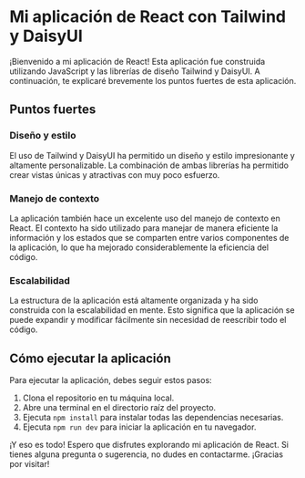 # Mi aplicación de React con Tailwind y DaisyUI

¡Bienvenido a mi aplicación de React! Esta aplicación fue construida utilizando JavaScript y las librerías de diseño Tailwind y DaisyUI. A continuación, te explicaré brevemente los puntos fuertes de esta aplicación.

## Puntos fuertes

### Diseño y estilo

El uso de Tailwind y DaisyUI ha permitido un diseño y estilo impresionante y altamente personalizable. La combinación de ambas librerías ha permitido crear vistas únicas y atractivas con muy poco esfuerzo.

### Manejo de contexto

La aplicación también hace un excelente uso del manejo de contexto en React. El contexto ha sido utilizado para manejar de manera eficiente la información y los estados que se comparten entre varios componentes de la aplicación, lo que ha mejorado considerablemente la eficiencia del código.

### Escalabilidad

La estructura de la aplicación está altamente organizada y ha sido construida con la escalabilidad en mente. Esto significa que la aplicación se puede expandir y modificar fácilmente sin necesidad de reescribir todo el código.

## Cómo ejecutar la aplicación

Para ejecutar la aplicación, debes seguir estos pasos:

1. Clona el repositorio en tu máquina local.
2. Abre una terminal en el directorio raíz del proyecto.
3. Ejecuta `npm install` para instalar todas las dependencias necesarias.
4. Ejecuta `npm run dev` para iniciar la aplicación en tu navegador.

¡Y eso es todo! Espero que disfrutes explorando mi aplicación de React. Si tienes alguna pregunta o sugerencia, no dudes en contactarme. ¡Gracias por visitar!
